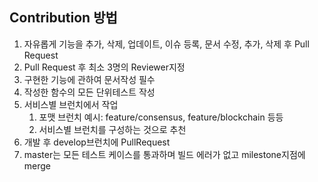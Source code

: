 ## Contribution 방법

1. 자유롭게 기능을 추가, 삭제, 업데이트, 이슈 등록, 문서 수정, 추가, 삭제 후 Pull Request
2. Pull Request 후 최소 3명의 Reviewer지정
3. 구현한 기능에 관하여 문서작성 필수
4. 작성한 함수의 모든 단위테스트 작성
5. 서비스별 브런치에서 작업
   1. 포맷 브런치 예시: feature/consensus, feature/blockchain 등등
   2. 서비스별 브런치를 구성하는 것으로 추천
6. 개발 후 develop브런치에 PullRequest
7. master는 모든 테스트 케이스를 통과하며 빌드 에러가 없고 milestone지점에 merge
